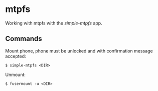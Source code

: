 # mtpfs

Working with mtpfs with the *simple-mtpfs* app.

## Commands

Mount phone, phone must be unlocked and with confirmation message accepted:

    $ simple-mtpfs <DIR>

Unmount:

    $ fusermount -u <DIR>
